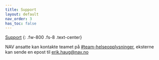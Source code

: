 ```yaml
---
title: Support
layout: default
nav_order: 3
has_toc: false
---
```


<u>Support</u>
{: .fw-800 .fs-8 .text-center}

NAV ansatte kan kontakte teamet på [#team-helseopplysninger](https://app.slack.com/client/T5LNAMWNA/C01AQTAU3CH),
eksterne kan sende en epost til <erik.haug@nav.no>